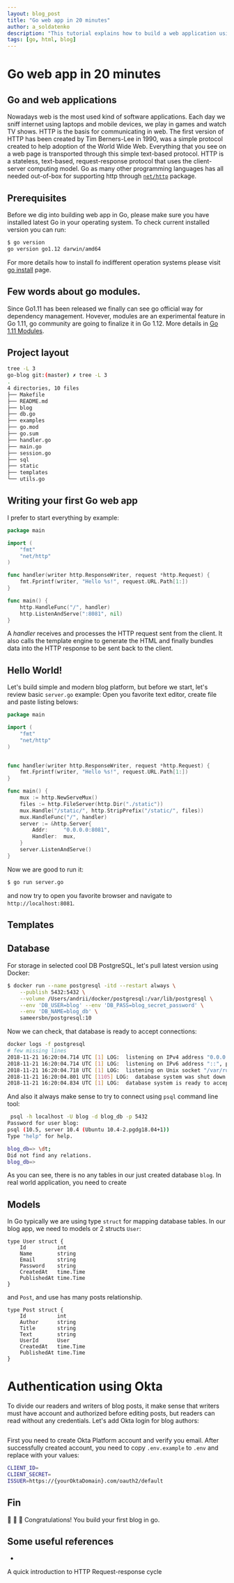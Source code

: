 ```yaml
---
layout: blog_post
title: "Go web app in 20 minutes"
author: a_soldatenko
description: "This tutorial explains how to build a web application using Go in less than 20 minutes."
tags: [go, html, blog]
---
```


# Go web app in 20 minutes

## Go and web applications
Nowadays web is the most used kind of software applications. Each day we sniff internet using laptops 
and mobile devices, we play in games and watch TV shows. HTTP is the basis for communicating in web.
The first version of HTTP has been created by Tim Berners-Lee in 1990, was a simple protocol created 
to help adoption of the World Wide Web. Everything that you see on a web page is transported through 
this simple text-based protocol. HTTP is a stateless, text-based, request-response protocol that uses 
the client-server computing model. Go as many other programming languages has all needed out-of-box 
for supporting http through [`net/http`](https://golang.org/pkg/net/http/) package.

## Prerequisites
Before we dig into building web app in Go, please make sure you have installed latest Go in your 
operating system. To check current installed version you can run:
```bash
$ go version
go version go1.12 darwin/amd64
```
For more details how to install fo indifferent operation systems please visit 
[go install](https://golang.org/doc/install) page.

## Few words about go modules.
Since Go1.11 has been released we finally can see go official way for dependency management.
Hovever, modules are an experimental feature in Go 1.11, go community are going to finalize it in
Go 1.12. More details in [Go 1.11 Modules](https://github.com/golang/go/wiki/Modules).


## Project layout
```bash
tree -L 3
go-blog git:(master) ✗ tree -L 3
.
4 directories, 10 files
├── Makefile
├── README.md
├── blog
├── db.go
├── examples
├── go.mod
├── go.sum
├── handler.go
├── main.go
├── session.go
├── sql
├── static
├── templates
└── utils.go
```

## Writing your first Go web app
I prefer to start everything by example:
```go
package main

import (
	"fmt"
	"net/http"
)

func handler(writer http.ResponseWriter, request *http.Request) {
	fmt.Fprintf(writer, "Hello %s!", request.URL.Path[1:])
}

func main() {
	http.HandleFunc("/", handler)
	http.ListenAndServe(":8081", nil)
}
```
A _handler_ receives and processes the HTTP request sent from the client. It also calls the 
template engine to generate the HTML and finally bundles data into the HTTP response to be sent 
back to the client.


## Hello World! 
Let's build simple and modern blog platform, but before we start, let's review basic `server.go` example:
Open you favorite text editor, create file and paste listing belows: 
```go
package main

import (
	"fmt"
	"net/http"
)


func handler(writer http.ResponseWriter, request *http.Request) {
	fmt.Fprintf(writer, "Hello %s!", request.URL.Path[1:])
}

func main() {
	mux := http.NewServeMux()
	files := http.FileServer(http.Dir("./static"))
	mux.Handle("/static/", http.StripPrefix("/static/", files))
	mux.HandleFunc("/", handler)
	server := &http.Server{
		Addr:     "0.0.0.0:8081",
		Handler:  mux,
	}
	server.ListenAndServe()
}
```
Now we are good to run it:
```bash
$ go run server.go
```
and now try to open you favorite browser and navigate to `http://localhost:8081`.

## Templates


## Database
For storage in selected cool DB PostgreSQL, let's pull latest version using Docker:
```bash
$ docker run --name postgresql -itd --restart always \
    --publish 5432:5432 \
    --volume /Users/andrii/docker/postgresql:/var/lib/postgresql \
    --env 'DB_USER=blog' --env 'DB_PASS=blog_secret_password' \
    --env 'DB_NAME=blog_db' \
    sameersbn/postgresql:10
```

Now we can check, that database is ready to accept connections:
```bash
docker logs -f postgresql
# few missing lines
2018-11-21 16:20:04.714 UTC [1] LOG:  listening on IPv4 address "0.0.0.0", port 5432
2018-11-21 16:20:04.714 UTC [1] LOG:  listening on IPv6 address "::", port 5432
2018-11-21 16:20:04.718 UTC [1] LOG:  listening on Unix socket "/var/run/postgresql/.s.PGSQL.5432"
2018-11-21 16:20:04.801 UTC [1105] LOG:  database system was shut down at 2018-11-21 16:20:04 UTC
2018-11-21 16:20:04.834 UTC [1] LOG:  database system is ready to accept connections
```
And also it always make sense to try to connect using `psql` command line tool:
```bash
 psql -h localhost -U blog -d blog_db -p 5432
Password for user blog:
psql (10.5, server 10.4 (Ubuntu 10.4-2.pgdg18.04+1))
Type "help" for help.

blog_db=> \dt;
Did not find any relations.
blog_db=>
```
As you can see, there is no any tables in our just created database `blog`. In real world application, you need
to create  
## Models
In Go typically we are using type `struct` for mapping database tables. In our blog app, we need to models or
2 structs `User`:

```
type User struct {
	Id          int
	Name        string
	Email       string
	Password    string
	CreatedAt   time.Time
	PublishedAt time.Time
}
```
 and `Post`, and use has many posts relationship.

```
type Post struct {
	Id          int
	Author      string
	Title       string
	Text        string
	UserId      User
	CreatedAt   time.Time
	PublishedAt time.Time
}
```

# Authentication using Okta
To divide our readers and writers of blog posts, it make sense that writers must have account and
authorized before editing posts, but readers can read without any credentials.
Let's add Okta login for blog authors:
```go

```

First you need to create Okta Platform account and verify you email.
After successfully created account, you need to copy `.env.example` to `.env` and replace with your values:

```bash
CLIENT_ID=
CLIENT_SECRET=
ISSUER=https://{yourOktaDomain}.com/oauth2/default
```




## Fin
🎉 🎉 🎉 Congratulations! You build your first blog in go. 


## Some useful references
-  



A quick introduction to HTTP
Request-response cycle